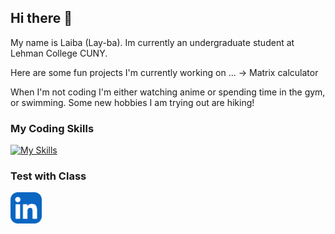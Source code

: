 ## Hi there 👋

My name is Laiba (Lay-ba). Im currently an undergraduate student at Lehman College CUNY.

Here are some fun projects I'm currently working on ...
-> Matrix calculator

When I'm not coding I'm either watching anime or spending time in the gym, or swimming. Some new hobbies I am trying out are hiking!

### My Coding Skills
[![My Skills](https://skillicons.dev/icons?i=java,js,ts,nestjs,prisma,postgres,nodejs)](https://skillicons.dev)

### Test with Class
<a href="https://www.linkedin.com/in/laiba-sajid/"/> <img height=50px src="https://raw.githubusercontent.com/tandpfun/skill-icons/65dea6c4eaca7da319e552c09f4cf5a9a8dab2c8/icons/LinkedIn.svg"/>
